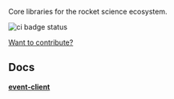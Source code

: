 Core libraries for the rocket science ecosystem.

![ci badge status](https://github.com/rocket-science-core/core/actions/workflows/release.yml/badge.svg)

[Want to contribute?](./CONTRIBUTING.md)

## Docs

**[event-client](./docs/event-client/overview.md)**
<a href="https://bundlephobia.com/package/@tanstack/react-query@latest" target="\_parent">
